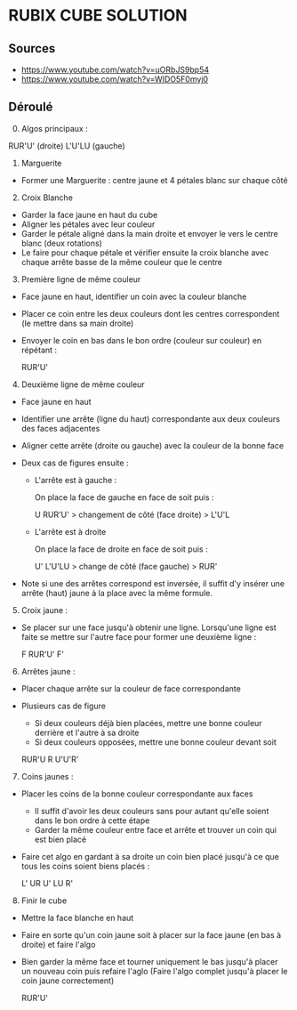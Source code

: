 # RUBIX CUBE SOLUTION

## Sources

- https://www.youtube.com/watch?v=uORbJS9bp54
- https://www.youtube.com/watch?v=WIDO5F0myj0

## Déroulé

0. Algos principaux :

  RUR'U' (droite)
  L'U'LU (gauche)

1. Marguerite

  * Former une Marguerite : centre jaune et 4 pétales blanc sur chaque côté

2. Croix Blanche

  * Garder la face jaune en haut du cube
  * Aligner les pétales avec leur couleur
  * Garder le pétale aligné dans la main droite et envoyer le vers le centre blanc (deux rotations)
  * Le faire pour chaque pétale et vérifier ensuite la croix blanche avec chaque arrête basse de la même couleur que le centre
  
3. Première ligne de même couleur

  * Face jaune en haut, identifier un coin avec la couleur blanche
  * Placer ce coin entre les deux couleurs dont les centres correspondent (le mettre dans sa main droite)
  * Envoyer le coin en bas dans le bon ordre (couleur sur couleur) en répétant :
  
    RUR'U'
    
4. Deuxième ligne de même couleur

  * Face jaune en haut
  * Identifier une arrête (ligne du haut) correspondante aux deux couleurs des faces adjacentes
  * Aligner cette arrête (droite ou gauche) avec la couleur de la bonne face
  * Deux cas de figures ensuite :
  
    - L'arrête est à gauche :
    
      On place la face de gauche en face de soit puis :
     
      U RUR'U' > changement de côté (face droite) > L'U'L
  
    - L'arrête est à droite
    
      On place la face de droite en face de soit puis :
      
      U' L'U'LU > change de côté (face gauche) > RUR'
      
   * Note si une des arrêtes correspond est inversée, il suffit d'y insérer une arrête (haut) jaune à la place avec la même formule.
      
5. Croix jaune :

  * Se placer sur une face jusqu'à obtenir une ligne.
    Lorsqu'une ligne est faite se mettre sur l'autre face pour former une deuxième ligne :
  
    F RUR'U' F'
    
6. Arrêtes jaune :

  * Placer chaque arrête sur la couleur de face correspondante
  * Plusieurs cas de figure
    - Si deux couleurs déjà bien placées, mettre une bonne couleur derrière et l'autre à sa droite
    - Si deux couleurs opposées, mettre une bonne couleur devant soit
    
    RUR'U  R U'U'R'
    
7. Coins jaunes :

  * Placer les coins de la bonne couleur correspondante aux faces
    - Il suffit d'avoir les deux couleurs sans pour autant qu'elle soient dans le bon ordre à cette étape
    - Garder la même couleur entre face et arrête et trouver un coin qui est bien placé
  * Faire cet algo en gardant à sa droite un coin bien placé jusqu'à ce que tous les coins soient biens placés :

    L' UR U' LU R'
    
8. Finir le cube

  * Mettre la face blanche en haut
  * Faire en sorte qu'un coin jaune soit à placer sur la face jaune (en bas à droite) et faire l'algo 
  * Bien garder la même face et tourner uniquement le bas jusqu'à placer un nouveau coin puis refaire l'aglo
    (Faire l'algo complet jusqu'à placer le coin jaune correctement)
  
    RUR'U'
    
  
